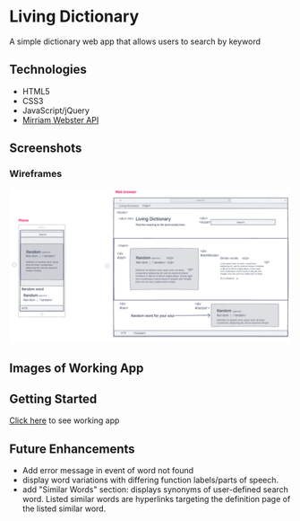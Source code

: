 # Living Dictionary

A simple dictionary web app that allows users to search by keyword

## Technologies
- HTML5
- CSS3
- JavaScript/jQuery
- [Mirriam Webster API](https://www.dictionaryapi.com/api/v3/references/collegiate/json/)

## Screenshots

### Wireframes
![screenshot](images/wire-frame.png)

## Images of Working App

## Getting Started
[Click here](#) to see working app

## Future Enhancements
- Add error message in event of word not found
- display word variations with differing function labels/parts of speech.
- add "Similar Words" section: displays synonyms of user-defined search word. Listed similar words are hyperlinks targeting the definition page of the listed similar word.